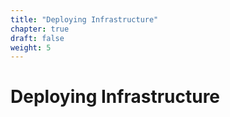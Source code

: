 ```yaml
---
title: "Deploying Infrastructure"
chapter: true
draft: false
weight: 5
---
```


# Deploying Infrastructure

